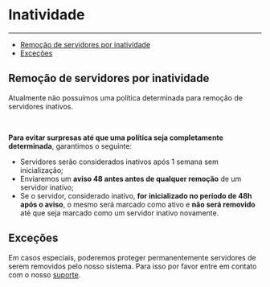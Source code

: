 # Inatividade

---

- [Remoção de servidores por inatividade](#remocao)
- [Exceções](#excecoes)

<a name="remocao"></a>
## Remoção de servidores por inatividade    

Atualmente não possuímos uma política determinada para remoção de servidores inativos.

<br>

**Para evitar surpresas até que uma política seja completamente determinada**, garantimos o seguinte:

  - Servidores serão considerados inativos após 1 semana sem inicialização;
  - Enviaremos um **aviso 48 antes antes de qualquer remoção** de um servidor inativo; 
  - Se o servidor, considerado inativo, **for inicializado no período de 48h após o aviso**, o mesmo será marcado como ativo e **não será removido** até que seja marcado como um servidor inativo novamente.


<a name="excecoes"></a>
## Exceções    

Em casos especiais, poderemos proteger permanentemente servidores de serem removidos pelo nosso sistema. Para isso por favor entre em contato com o nosso [suporte](/{{route}}/{{version}}/suporte).
